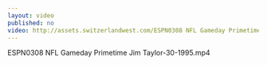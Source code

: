```yaml
---
layout: video
published: no
video: http://assets.switzerlandwest.com/ESPN0308 NFL Gameday Primetime Jim Taylor-30-1995.mp4
---
```

ESPN0308 NFL Gameday Primetime Jim Taylor-30-1995.mp4
